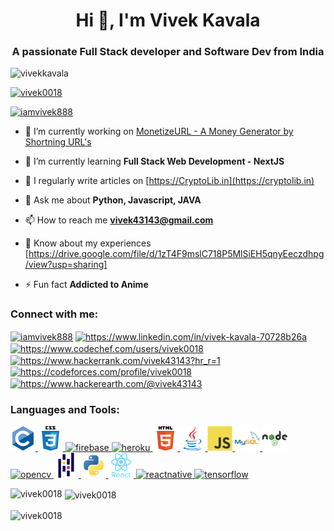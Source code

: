 <h1 align="center">Hi 👋, I'm Vivek Kavala</h1>
<h3 align="center">A passionate Full Stack developer and Software Dev from India</h3>

<p align="left"> <img src="https://komarev.com/ghpvc/?username=vivekkavala&label=Profile%20views&color=0e75b6&style=flat" alt="vivekkavala" /> </p>

<p align="left"> <a href="https://github.com/ryo-ma/github-profile-trophy"><img src="https://github-profile-trophy.vercel.app/?username=VivekKavala" alt="vivek0018" /></a> </p>

<p align="left"> <a href="https://twitter.com/iamvivek888" target="blank"><img src="https://img.shields.io/twitter/follow/iamvivek888?logo=twitter&style=for-the-badge" alt="iamvivek888" /></a> </p>

- 🔭 I’m currently working on [MonetizeURL - A Money Generator by Shortning URL's](https://monetizeurl.in)

- 🌱 I’m currently learning **Full Stack Web Development - NextJS**

- 📝 I regularly write articles on [https://CryptoLib.in](https://cryptolib.in)

- 💬 Ask me about **Python, Javascript, JAVA**

- 📫 How to reach me **vivek43143@gmail.com**

- 📄 Know about my experiences [https://drive.google.com/file/d/1zT4F9mslC718P5MlSiEH5qnyEeczdhpg/view?usp=sharing]

- ⚡ Fun fact **Addicted to Anime**

<h3 align="left">Connect with me:</h3>
<p align="left">
<a href="https://twitter.com/VivekKavala" target="blank"><img align="center" src="https://raw.githubusercontent.com/rahuldkjain/github-profile-readme-generator/master/src/images/icons/Social/twitter.svg" alt="iamvivek888" height="30" width="40" /></a>
<a href="https://linkedin.com/in/vivek-kavala-70728b26a" target="blank"><img align="center" src="https://raw.githubusercontent.com/rahuldkjain/github-profile-readme-generator/master/src/images/icons/Social/linked-in-alt.svg" alt="https://www.linkedin.com/in/vivek-kavala-70728b26a" height="30" width="40" /></a>
<a href="https://www.codechef.com/users/vivek0018" target="blank"><img align="center" src="https://cdn.jsdelivr.net/npm/simple-icons@3.1.0/icons/codechef.svg" alt="https://www.codechef.com/users/vivek0018" height="30" width="40" /></a>
<a href="https://www.hackerrank.com/vivek43143?hr_r=1" target="blank"><img align="center" src="https://raw.githubusercontent.com/rahuldkjain/github-profile-readme-generator/master/src/images/icons/Social/hackerrank.svg" alt="https://www.hackerrank.com/vivek43143?hr_r=1" height="30" width="40" /></a>
<a href="https://codeforces.com/profile/vivek0018" target="blank"><img align="center" src="https://raw.githubusercontent.com/rahuldkjain/github-profile-readme-generator/master/src/images/icons/Social/codeforces.svg" alt="https://codeforces.com/profile/vivek0018" height="30" width="40" /></a>
<a href="https://www.hackerearth.com/@vivek43143" target="blank"><img align="center" src="https://raw.githubusercontent.com/rahuldkjain/github-profile-readme-generator/master/src/images/icons/Social/hackerearth.svg" alt="https://www.hackerearth.com/@vivek43143" height="30" width="40" /></a>
</p>

<h3 align="left">Languages and Tools:</h3>
<p align="left"> <a href="https://www.cprogramming.com/" target="_blank" rel="noreferrer"> <img src="https://raw.githubusercontent.com/devicons/devicon/master/icons/c/c-original.svg" alt="c" width="40" height="40"/> </a> <a href="https://www.w3schools.com/css/" target="_blank" rel="noreferrer"> <img src="https://raw.githubusercontent.com/devicons/devicon/master/icons/css3/css3-original-wordmark.svg" alt="css3" width="40" height="40"/> </a> <a href="https://firebase.google.com/" target="_blank" rel="noreferrer"> <img src="https://www.vectorlogo.zone/logos/firebase/firebase-icon.svg" alt="firebase" width="40" height="40"/> </a> <a href="https://heroku.com" target="_blank" rel="noreferrer"> <img src="https://www.vectorlogo.zone/logos/heroku/heroku-icon.svg" alt="heroku" width="40" height="40"/> </a> <a href="https://www.w3.org/html/" target="_blank" rel="noreferrer"> <img src="https://raw.githubusercontent.com/devicons/devicon/master/icons/html5/html5-original-wordmark.svg" alt="html5" width="40" height="40"/> </a> <a href="https://www.java.com" target="_blank" rel="noreferrer"> <img src="https://raw.githubusercontent.com/devicons/devicon/master/icons/java/java-original.svg" alt="java" width="40" height="40"/> </a> <a href="https://developer.mozilla.org/en-US/docs/Web/JavaScript" target="_blank" rel="noreferrer"> <img src="https://raw.githubusercontent.com/devicons/devicon/master/icons/javascript/javascript-original.svg" alt="javascript" width="40" height="40"/> </a> <a href="https://www.mysql.com/" target="_blank" rel="noreferrer"> <img src="https://raw.githubusercontent.com/devicons/devicon/master/icons/mysql/mysql-original-wordmark.svg" alt="mysql" width="40" height="40"/> </a> <a href="https://nodejs.org" target="_blank" rel="noreferrer"> <img src="https://raw.githubusercontent.com/devicons/devicon/master/icons/nodejs/nodejs-original-wordmark.svg" alt="nodejs" width="40" height="40"/> </a> <a href="https://opencv.org/" target="_blank" rel="noreferrer"> <img src="https://www.vectorlogo.zone/logos/opencv/opencv-icon.svg" alt="opencv" width="40" height="40"/> </a> <a href="https://pandas.pydata.org/" target="_blank" rel="noreferrer"> <img src="https://raw.githubusercontent.com/devicons/devicon/2ae2a900d2f041da66e950e4d48052658d850630/icons/pandas/pandas-original.svg" alt="pandas" width="40" height="40"/> </a> <a href="https://www.python.org" target="_blank" rel="noreferrer"> <img src="https://raw.githubusercontent.com/devicons/devicon/master/icons/python/python-original.svg" alt="python" width="40" height="40"/> </a> <a href="https://reactjs.org/" target="_blank" rel="noreferrer"> <img src="https://raw.githubusercontent.com/devicons/devicon/master/icons/react/react-original-wordmark.svg" alt="react" width="40" height="40"/> </a> <a href="https://reactnative.dev/" target="_blank" rel="noreferrer"> <img src="https://reactnative.dev/img/header_logo.svg" alt="reactnative" width="40" height="40"/> </a> <a href="https://www.tensorflow.org" target="_blank" rel="noreferrer"> <img src="https://www.vectorlogo.zone/logos/tensorflow/tensorflow-icon.svg" alt="tensorflow" width="40" height="40"/> </a> </p>

<p><img align="left" src="https://github-readme-stats.vercel.app/api/top-langs?username=vivek0018&show_icons=true&locale=en&layout=compact" alt="vivek0018" /></p>

<p>&nbsp;<img align="center" src="https://github-readme-stats.vercel.app/api?username=vivek0018&show_icons=true&locale=en" alt="vivek0018" /></p>

<p><img align="center" src="https://github-readme-streak-stats.herokuapp.com/?user=vivek0018&" alt="vivek0018" /></p>
